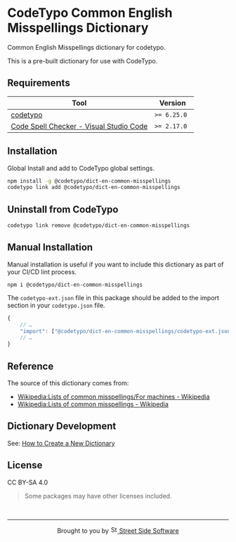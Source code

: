 # CodeTypo Common English Misspellings Dictionary

Common English Misspellings dictionary for codetypo.

This is a pre-built dictionary for use with CodeTypo.

## Requirements

| Tool                                                                                                                                 | Version      |
| ------------------------------------------------------------------------------------------------------------------------------------ | ------------ |
| [codetypo](https://github.com/khulnasoft/codetypo)                                                                               | `>= 6.25.0 ` |
| [Code Spell Checker - Visual Studio Code](https://marketplace.visualstudio.com/items?itemName=streetsidesoftware.code-spell-checker) | `>= 2.17.0`  |

## Installation

Global Install and add to CodeTypo global settings.

```sh
npm install -g @codetypo/dict-en-common-misspellings
codetypo link add @codetypo/dict-en-common-misspellings
```

## Uninstall from CodeTypo

```sh
codetypo link remove @codetypo/dict-en-common-misspellings
```

## Manual Installation

Manual installation is useful if you want to include this dictionary as part of your CI/CD lint process.

```
npm i @codetypo/dict-en-common-misspellings
```

The `codetypo-ext.json` file in this package should be added to the import section in your `codetypo.json` file.

```javascript
{
    // …
    "import": ["@codetypo/dict-en-common-misspellings/codetypo-ext.json"],
    // …
}
```

## Reference

The source of this dictionary comes from:

- [Wikipedia:Lists of common misspellings/For machines - Wikipedia](https://en.wikipedia.org/wiki/Wikipedia:Lists_of_common_misspellings/For_machines)
- [Wikipedia:Lists of common misspellings - Wikipedia](https://en.wikipedia.org/wiki/Wikipedia:Lists_of_common_misspellings)

## Dictionary Development

See: [How to Create a New Dictionary](https://github.com/khulnasoft/codetypo-dicts#how-to-create-a-new-dictionary)

## License

CC BY-SA 4.0

> Some packages may have other licenses included.

<!--- @@inject: ../../static/footer.md --->

<br/>

---

<p align="center">
Brought to you by <a href="https://streetsidesoftware.com" title="Street Side Software">
<img width="16" alt="Street Side Software Logo" src="https://i.imgur.com/CyduuVY.png" /> Street Side Software
</a>
</p>

<!--- @@inject-end: ../../static/footer.md --->
